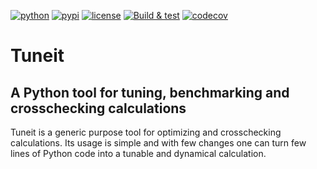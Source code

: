 [![python](https://img.shields.io/pypi/pyversions/tuneit.svg)](https://pypi.org/project/tuneit/)
[![pypi](https://img.shields.io/pypi/v/tuneit.svg)](https://pypi.org/project/tuneit/)
[![license](https://img.shields.io/pypi/l/tuneit.svg)](https://github.com/sbacchio/tuneit/blob/master/LICENSE)
[![Build & test](https://github.com/sbacchio/tuneit/workflows/Build%20&%20test/badge.svg)](https://github.com/sbacchio/tuneit/actions)
[![codecov](https://codecov.io/gh/sbacchio/tuneit/branch/master/graph/badge.svg)](https://codecov.io/gh/sbacchio/tuneit)

# Tuneit

## A Python tool for tuning, benchmarking and crosschecking calculations

Tuneit is a generic purpose tool for optimizing and crosschecking calculations.
Its usage is simple and with few changes one can turn few lines of Python code
into a tunable and dynamical calculation.
